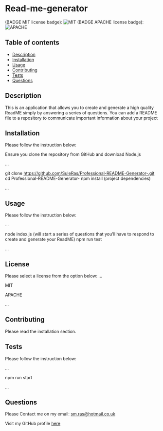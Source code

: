 # Read-me-generator
 (BADGE MIT license badge): ![MIT](img.shields.io/badge/MIT-License-blue)
 (BADGE APACHE license badge): ![APACHE](img.shields.io/badge/APACHE-License-blue)

## Table of contents

- [Description](#description) 
- [Installation](#installation)
- [Usage](#usage)
- [Contributing](#contributing)
- [Tests](#tests)
- [Questions](#questions)


## Description 
This is an application that allows you to create and generate a high quality ReadME simply by answering a series of questions.
You can add a README file to a repository to communicate important information about your project


## Installation
Please follow the instruction below:

Ensure you clone the repository from GitHub and download Node.js

... 

git clone https://github.com/SuleRas/Professional-README-Generator-.git
cd Professional-README-Generator-
npm install (project dependencies)

...


## Usage
Please follow the instruction below:

...

node index.js (will start a series of questions that you'll have to respond to create and generate your ReadME)
npm run test

...

## License
Please select a license from the option below:
...

MIT

APACHE

...  

## Contributing
Please read the installation section.

## Tests
Please follow the instruction below:

...

npm run start 

...


## Questions
Please Contact me on my email:
sm.ras@hotmail.co.uk

Visit my GitHub profile [here](https://github.com/SuleRas)

